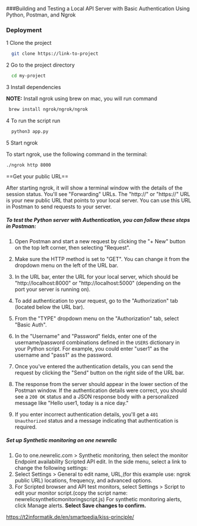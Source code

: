 ###Building and Testing a Local API Server with Basic Authentication Using Python, Postman, and Ngrok

### Deployment

1 Clone the project

```bash
  git clone https://link-to-project
```

2  Go to the project directory

```bash
  cd my-project
```

3 Install dependencies

**NOTE:** Install ngrok using brew on mac, you will run command

```bash
 brew install ngrok/ngrok/ngrok
```

4 To run the script run

```bash
  python3 app.py
```

5  Start ngrok

To start ngrok, use the following command in the terminal:

```bash
./ngrok http 8000

```
==Get your public URL==

After starting ngrok, it will show a terminal window with the details of the session status. You'll see "Forwarding" URLs. The "http://" or "https://" URL is your new public URL that points to your local server. You can use this URL in Postman to send requests to your server.



#####  To test the  Python server with  Authentication, you can follow these steps in Postman:

1. Open Postman and start a new request by clicking the "+ New" button on the top left corner, then selecting "Request".

2. Make sure the HTTP method is set to "GET". You can change it from the dropdown menu on the left of the URL bar.

3. In the URL bar, enter the URL for your local server, which should be "http://localhost:8000" or "http://localhost:5000" (depending on the port your server is running on).

4. To add authentication to your request, go to the "Authorization" tab (located below the URL bar).

5. From the "TYPE" dropdown menu on the "Authorization" tab, select "Basic Auth".

6. In the "Username" and "Password" fields, enter one of the username/password combinations defined in the `USERS` dictionary in your Python script. For example, you could enter "user1" as the username and "pass1" as the password.

7. Once you've entered the authentication details, you can send the request by clicking the "Send" button on the right side of the URL bar.

8. The response from the server should appear in the lower section of the Postman window. If the authentication details were correct, you should see a `200 OK` status and a JSON response body with a personalized message like "Hello user1, today is a nice day."

9. If you enter incorrect authentication details, you'll get a `401 Unauthorized` status and a message indicating that authentication is required.

##### Set up Synthetic monitoring on one newrelic

1. Go to one.newrelic.com > Synthetic monitoring, then select the monitor  Endpoint availability Scripted API edit.
 In the side menu, select a link to change the following settings:
2. Select Settings > General to edit name, URL,(for this example use: ngrok public URL) locations, frequency, and advanced options.
3. For Scripted browser and API test monitors, select Settings > Script to edit your monitor script.(copy the script name: newrelicsyntheticmonitoringscript.js)
For synthetic monitoring alerts, click Manage alerts.
**Select Save changes to confirm.**

https://t2informatik.de/en/smartpedia/kiss-principle/

